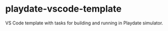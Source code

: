 # playdate-vscode-template
VS Code template with tasks for building and running in Playdate simulator.
